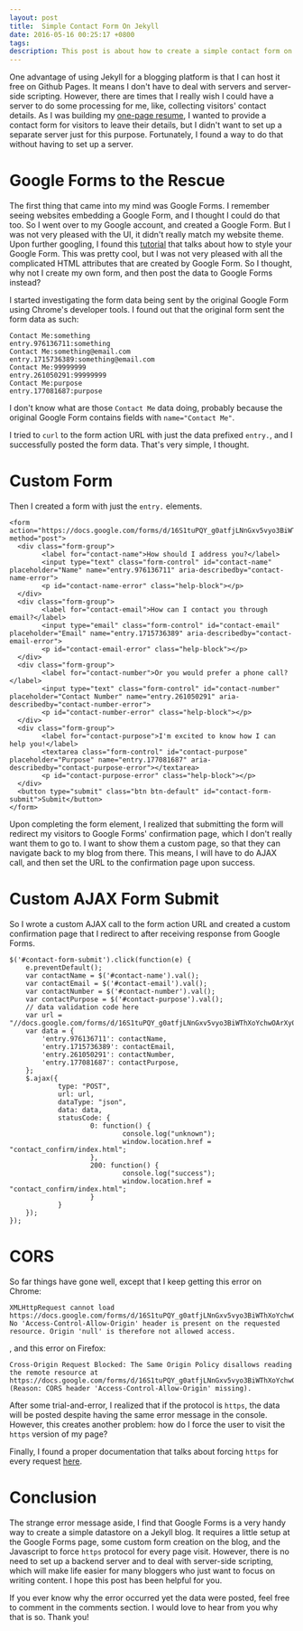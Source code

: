 ```yaml
---
layout: post
title:  Simple Contact Form On Jekyll
date: 2016-05-16 00:25:17 +0800
tags: 
description: This post is about how to create a simple contact form on Jekyll blog.
---
```


One advantage of using Jekyll for a blogging platform is that I can host it free on Github Pages. It means I don't have to deal with servers and server-side scripting. However, there are times that I really wish I could have a server to do some processing for me, like, collecting visitors' contact details. As I was building my [one-page resume]({{site.url}}/about/), I wanted to provide a contact form for visitors to leave their details, but I didn't want to set up a separate server just for this purpose. Fortunately, I found a way to do that without having to set up a server.

<!-- more -->

# Google Forms to the Rescue

The first thing that came into my mind was Google Forms. I remember seeing websites embedding a Google Form, and I thought I could do that too. So I went over to my Google account, and created a Google Form. But I was not very pleased with the UI, it didn't really match my website theme. Upon further googling, I found this [tutorial](http://morning.am/tutorials/how-to-style-google-forms/) that talks about how to style your Google Form. This was pretty cool, but I was not very pleased with all the complicated HTML attributes that are created by Google Form. So I thought, why not I create my own form, and then post the data to Google Forms instead?

I started investigating the form data being sent by the original Google Form using Chrome's developer tools. I found out that the original form sent the form data as such:

```
Contact Me:something
entry.976136711:something
Contact Me:something@email.com
entry.1715736389:something@email.com
Contact Me:99999999
entry.261050291:99999999
Contact Me:purpose
entry.177081687:purpose
```

I don't know what are those `Contact Me` data doing, probably because the original Google Form contains fields with `name="Contact Me"`.

I tried to `curl` to the form action URL with just the data prefixed `entry.`, and I successfully posted the form data. That's very simple, I thought.

# Custom Form

Then I created a form with just the `entry.` elements. 

```
<form action="https://docs.google.com/forms/d/16S1tuPQY_g0atfjLNnGxv5vyo3BiWThXoYchwOArXy0/formResponse" method="post">
  <div class="form-group">
        <label for="contact-name">How should I address you?</label>
        <input type="text" class="form-control" id="contact-name" placeholder="Name" name="entry.976136711" aria-describedby="contact-name-error">
        <p id="contact-name-error" class="help-block"></p>
  </div>
  <div class="form-group">
        <label for="contact-email">How can I contact you through email?</label>
        <input type="email" class="form-control" id="contact-email" placeholder="Email" name="entry.1715736389" aria-describedby="contact-email-error">
        <p id="contact-email-error" class="help-block"></p>
  </div>
  <div class="form-group">
        <label for="contact-number">Or you would prefer a phone call?</label>
        <input type="text" class="form-control" id="contact-number" placeholder="Contact Number" name="entry.261050291" aria-describedby="contact-number-error">
        <p id="contact-number-error" class="help-block"></p>
  </div>
  <div class="form-group">
        <label for="contact-purpose">I'm excited to know how I can help you!</label>
        <textarea class="form-control" id="contact-purpose" placeholder="Purpose" name="entry.177081687" aria-describedby="contact-purpose-error"></textarea>
        <p id="contact-purpose-error" class="help-block"></p>
  </div>
  <button type="submit" class="btn btn-default" id="contact-form-submit">Submit</button>
</form>
```

Upon completing the form element, I realized that submitting the form will redirect my visitors to Google Forms' confirmation page, which I don't really want them to go to. I want to show them a custom page, so that they can navigate back to my blog from there. This means, I will have to do AJAX call, and then set the URL to the confirmation page upon success.

# Custom AJAX Form Submit

So I wrote a custom AJAX call to the form action URL and created a custom confirmation page that I redirect to after receiving response from Google Forms.

```
$('#contact-form-submit').click(function(e) {
    e.preventDefault();
    var contactName = $('#contact-name').val();
    var contactEmail = $('#contact-email').val();
    var contactNumber = $('#contact-number').val();
    var contactPurpose = $('#contact-purpose').val();
    // data validation code here
    var url = "//docs.google.com/forms/d/16S1tuPQY_g0atfjLNnGxv5vyo3BiWThXoYchwOArXy0/formResponse";
    var data = {
        'entry.976136711': contactName,
        'entry.1715736389': contactEmail,
        'entry.261050291': contactNumber,
        'entry.177081687': contactPurpose,
    };
    $.ajax({
            type: "POST",
            url: url,
            dataType: "json",
            data: data,
            statusCode: {
                    0: function() {
                            console.log("unknown");
                            window.location.href = "contact_confirm/index.html";
                    },
                    200: function() {
                            console.log("success");
                            window.location.href = "contact_confirm/index.html";
                    }
            }
    });
});
```

# CORS

So far things have gone well, except that I keep getting this error on Chrome:

```
XMLHttpRequest cannot load https://docs.google.com/forms/d/16S1tuPQY_g0atfjLNnGxv5vyo3BiWThXoYchwOArXy0/formResponse. No 'Access-Control-Allow-Origin' header is present on the requested resource. Origin 'null' is therefore not allowed access.
```

, and this error on Firefox:

```
Cross-Origin Request Blocked: The Same Origin Policy disallows reading the remote resource at https://docs.google.com/forms/d/16S1tuPQY_g0atfjLNnGxv5vyo3BiWThXoYchwOArXy0/formResponse. (Reason: CORS header 'Access-Control-Allow-Origin' missing).
```

After some trial-and-error, I realized that if the protocol is `https`, the data will be posted despite having the same error message in the console. However, this creates another problem: how do I force the user to visit the `https` version of my page?

Finally, I found a proper documentation that talks about forcing `https` for every request [here](https://konklone.com/post/github-pages-now-sorta-supports-https-so-use-it).

# Conclusion

The strange error message aside, I find that Google Forms is a very handy way to create a simple datastore on a Jekyll blog. It requires a little setup at the Google Forms page, some custom form creation on the blog, and the Javascript to force `https` protocol for every page visit. However, there is no need to set up a backend server and to deal with server-side scripting, which will make life easier for many bloggers who just want to focus on writing content. I hope this post has been helpful for you.

If you ever know why the error occurred yet the data were posted, feel free to comment in the comments section. I would love to hear from you why that is so. Thank you!

